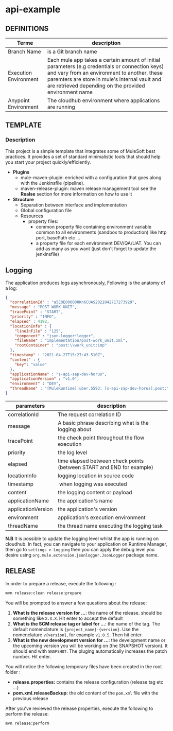 # api-example

## DEFINITIONS

| Terme           | description          |
|-----------------|----------------------|
| Branch Name     | is a Git branch name |
| Execution Environment | Each mule app takes a certain amount of initial parameters (e.g credentials or connection keys) and vary from an environment to another. these paremters are store in mule's internal vault and are retrieved depending on the provided environment name|
| Anypoint Environment| The cloudhub environment where applications are running |

## TEMPLATE

### Description

This project is a simple template that integrates some of MuleSoft best practices. It provides a set of standard minimalistic tools that should help you start your project quickly/efficiently.

  - **Plugins**
      - mule-maven-plugin: enriched with a configuration that goes along with the Jenkinsfile (pipeline).
      - maven-release-plugin: maven release management tool see the **Realse** section for more information on how to use it
  - **Structure**
      - Separation between interface and implementation
      - Global configuration file
      - Resources
          - property files: 
            - common property file containing environment variable common to all environments (sandbox to production) like http port, basePath etc ...
            - a property file for each environment DEV/QA/UAT. You can add as many as you want (just don't forget to update the jenkinsfile)


## Logging

The application produces logs asynchronously, Following is the anatomy of a log:

```json
{
  "correlationId" : "a5E0E000000Kn6CUAS2021042717273929",
  "message" : "POST WORK UNIT",
  "tracePoint" : "START",
  "priority" : "INFO",
  "elapsed" : 4192,
  "locationInfo" : {
    "lineInFile" : "125",
    "component" : "json-logger:logger",
    "fileName" : "implementation/post-work_unit.xml",
    "rootContainer" : "post:\\work_unit:imp"
  },
  "timestamp" : "2021-04-27T15:27:43.510Z",
  "content" : {
    "key": "value"
  },
  "applicationName" : "s-api-sap-dev-horus",
  "applicationVersion" : "v1.0",
  "environment" : "DEV",
  "threadName" : "[MuleRuntime].uber.5593: [s-api-sap-dev-horus].post:\\work_unit:imp.BLOCKING @68f64e2a"
}
```

| parameters        | description    |
|-------------------|----------------|
| correlationId     | The request correlation ID |
| message           | A basic phrase describing what is the logging about |
| tracePoint        | the check point throughout the flow execution |
| priority          | the log level |
| elapsed           | time elapsed between check points (between START and END for example) |
| locationInfo      | logging location in source code |
| timestamp         | when logging was executed       |
| content           | the logging content or payload  |
| applicationName   | the application's name          |
| applicationVersion | the application's version      |
| environment       | application's execution environment |
| threadName        | the thread name executing the logging task |


**N.B** It is possible to update the logging level whilst the app is running on cloudhub. In fact, you can navigate to your application on Runtime Manager, then go to `settings > Logging` then you can apply the debug level you desire using `org.mule.extension.jsonlogger.JsonLogger` package name.


## RELEASE

In order to prepare a release, execute the following : 

```bash
mvn release:clean release:prepare 
```

You will be prompted to answer a few questions about the release: 

  1) **What is the release version for ...**: the name of the release. should be something like `X.X.X`. Hit enter to accept the default
  2) **What is the SCM release tag or label for ...**: the name of the tag. The default nomenclature is `{project_name}-{version}`. Use the nomenclature `v{version}`, for example `v1.0.5`. Then hit enter.
  3) **What is the new development version for ...**: the development name or the upcoming version you will be working on (the SNAPSHOT version). It should end with `SNAPSHOT`. The pluging automatically increases the patch number. Hit enter. 

You will notice the following temporary files have been created in the root folder : 

  - **release.properties:** contains the release configuration (release tag etc ...)
  - **pom.xml.releaseBackup:** the old content of the `pom.xml` file with the previous release

After you've reviewed the release properties, execute the following to perform the release:

```bash
mvn release:perform 
```
